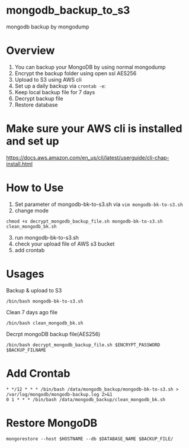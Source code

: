# mongodb_backup_to_s3
mongodb backup by mongodump

# Overview
1. You can backup your MongoDB by using normal mongodump
2. Encrypt the backup folder using open ssl AES256
3. Upload to S3 using AWS cli
4. Set up a daily backup via `crontab -e`:
5. Keep local backup file for 7 days
6. Decrypt backup file
7. Restore database

# Make sure your AWS cli is installed and set up
https://docs.aws.amazon.com/en_us/cli/latest/userguide/cli-chap-install.html

# How to Use
1. Set parameter of mongodb-bk-to-s3.sh via `vim mongodb-bk-to-s3.sh`
2. change mode
```
chmod +x decrypt_mongodb_backup_file.sh mongodb-bk-to-s3.sh clean_mongodb_bk.sh
```
3. run mongodb-bk-to-s3.sh
4. check your upload file of AWS s3 bucket
5. add crontab

# Usages
Backup & upload to S3
```
/bin/bash mongodb-bk-to-s3.sh
```
Clean 7 days ago file
```
/bin/bash clean_mongodb_bk.sh
```
Decrpt mongoDB backup file(AES256)
```
/bin/bash decrypt_mongodb_backup_file.sh $ENCRYPT_PASSWORD $BACKUP_FILNAME
```

# Add Crontab
```
* */12 * * * /bin/bash /data/mongodb_backup/mongodb-bk-to-s3.sh > /var/log/mongodb/mongodb-backup.log 2>&1
0 1 * * * /bin/bash /data/mongodb_backup/clean_mongodb_bk.sh
```

# Restore MongoDB
```
mongorestore --host $HOSTNAME --db $DATABASE_NAME $BACKUP_FILE/
```
